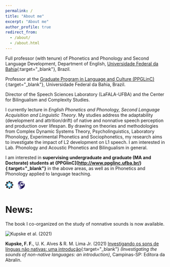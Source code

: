 ```yaml
---
permalink: /
title: "About me"
excerpt: "About me"
author_profile: true
redirect_from: 
  - /about/
  - /about.html
---
```


Full professor (with tenure) of Phonetics and Phonology and Second Language Development, Department of English, [Universidade Federal da Bahia](https://www.ufba.br){:target="_blank"}, Brazil.

Professor at the [Graduate Program in Language and Culture (PPGLinC)](http://www.ppglinc.ufba.br/){:target="_blank"}, Universidade Federal da Bahia, Brazil.

Director of the Speech Sciences Laboratory (LaFALA-UFBA) and the Center for Bilingualism and Complexity Studies.

I currently lecture in *English Phonetics and Phonology, Second Language Acquisition and Linguistic Theory*. My studies address the adaptability (development and attrition/drift) of native and nonnative speech perception and production over lifespan. By drawing on theories and methodologies from Complex Dynamic Systems Theory, Psycholinguistics, Laboratory Phonology, Experimental Phonetics and Sociophonetics, my research aims to investigate the impact of L2 development on L1 speech. I am interested in Lab. Phonology and Acoustic Phonetics and Bilingualism in general. 

I am interested in **supervising undergraduate and graduate (MA and Doctorate) students at {PPGlinC](http://www.ppglinc.ufba.br/){:target="_blank"}** in the above areas, as well as in Phonetics and Phonology applied to language teaching. 


<a href="	osf.io/rabw7" target="_blank"><img src="/images/osf.png" style="float: left; width: 5%; margin-right: 1%; margin-bottom: 0.5em;"></a><a href="http://lattes.cnpq.br/5896539533884923" target="_blank"><img src="/images/lattes-azul-2.png" style="float: left; width: 8%; margin-right: 2%; margin-bottom: 0.5em;"></a>


<br />
<br />


# News:

The book I co-organized on the study of nonnative sounds is now available. 

<img src="book.jpeg" alt="Kupske et al. (2021)">

**Kupske, F. F.**, U. K. Alves & R. M. Lima Jr. (2021) [Investigando os sons de línguas não nativas: uma introdução](https://editora.abralin.org/publicacoes/investigando-os-sons-de-linguas-nao-nativas/){:target="_blank"} *(Investigating the sounds of non-native languages: an introduction)*, Campinas-SP: Editora da Abralin.
